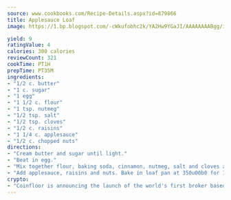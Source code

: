 ```yaml
---
source: www.cookbooks.com/Recipe-Details.aspx?id=879866
title: Applesauce Loaf
image: https://1.bp.blogspot.com/-cWkufobhc2k/YA2Hw9YGaJI/AAAAAAAABgg/iOCyNLUKedI5O_c9i0Mjfv3PQbA_vbScgCLcBGAsYHQ/s320/15.png

yield: 9
ratingValue: 4
calories: 300 calories
reviewCount: 321
cookTime: PT1H
prepTime: PT35M
ingredients:
- "1/2 c. butter"
- "1 c. sugar"
- "1 egg"
- "1 1/2 c. flour"
- "1 tsp. nutmeg"
- "1/2 tsp. salt"
- "1/2 tsp. cloves"
- "1/2 c. raisins"
- "1 1/4 c. applesauce"
- "1/2 c. chopped nuts"
directions:
- "Cream butter and sugar until light."
- "Beat in egg."
- "Mix together flour, baking soda, cinnamon, nutmeg, salt and cloves and add to the creamed mixture."
- "Add applesauce, raisins and nuts. Bake in loaf pan at 350u00b0 for 1 hour."
crypto:
- "Coinfloor is announcing the launch of the world's first broker based bitcoin marketplace."
---
```

